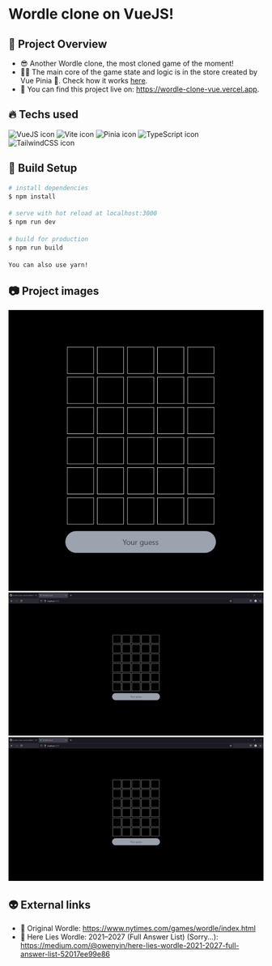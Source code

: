 # Wordle clone on VueJS!

## 👀 Project Overview

- 😎 Another Wordle clone, the most cloned game of the moment!
- 👨‍💻 The main core of the game state and logic is in the store created by Vue Pinia 🍍. Check how it works [here](https://github.com/ribamarf01/wordle-clone-vue/blob/main/src/store/GameState.ts).
- 🔗 You can find this project live on: https://wordle-clone-vue.vercel.app.

## 🔥 Techs used

<div style="
    display: inline-block
">
    <img src="https://cdn.jsdelivr.net/gh/devicons/devicon/icons/vuejs/vuejs-original.svg" height="40" width="40" alt="VueJS icon" />
    <img src="https://vitejs.dev/logo.svg" height="40" width="40" alt="Vite icon" />
    <img src="https://pinia.vuejs.org/logo.svg" height="40" width="40" alt="Pinia icon" />
    <img src="https://cdn.jsdelivr.net/gh/devicons/devicon/icons/typescript/typescript-original.svg" height="40" width="40" alt="TypeScript icon"/>
    <img src="https://cdn.jsdelivr.net/gh/devicons/devicon/icons/tailwindcss/tailwindcss-plain.svg" height="40" width="40" alt="TailwindCSS icon" />
</div>

## 🔧 Build Setup

```bash
# install dependencies
$ npm install

# serve with hot reload at localhost:3000
$ npm run dev

# build for production
$ npm run build

You can also use yarn!
```

## 📷 Project images

<img src="./github/images/img1.png" alt="project image 1">
<img src="./github/images/gif2.gif" alt="project gif 2">
<img src="./github/images/gif1.gif" alt="project gif 1">

## 👽 External links

- 🔗 Original Wordle: https://www.nytimes.com/games/wordle/index.html
- 🔗 Here Lies Wordle: 2021–2027 (Full Answer List) (Sorry...): https://medium.com/@owenyin/here-lies-wordle-2021-2027-full-answer-list-52017ee99e86